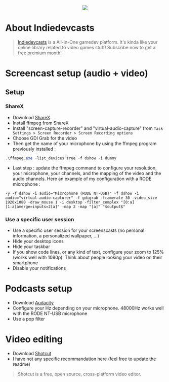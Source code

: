 <p align="center">
    <a href="https://www.indiedevcasts.com" target="_blank">
        <img src="https://avatars2.githubusercontent.com/u/41526426?s=150"/>
    </a>
</p>

# About Indiedevcasts
> <a href="https://www.indiedevcasts.com" target="_blank">Indiedevcasts</a> is a All-in-One gamedev platform. It's kinda like your online library related to video games stuff! Subscribe now to get a free premium month!

# Screencast setup (audio + video)
## Setup
### ShareX
- Download [ShareX](https://getsharex.com/).
- Install ffmpeg from ShareX
- Install "screen-capture-recorder" and "virtual-audio-capture" from `Task Settings > Screen Recorder > Screen Recording options`
- Choose GDI Grab for the video
- Then get the name of your microphone by using the ffmpeg program previously installed :
```powershell
.\ffmpeg.exe -list_devices true -f dshow -i dummy
```
- Last step : update the ffmpeg command to configure your resolution, your microphone, your channels, and the mapping of the video and the audio channels. Here an example of my configuration with a RODE microphone :

```
-y -f dshow -i audio="Microphone (RODE NT-USB)" -f dshow -i audio="virtual-audio-capturer" -f gdigrab -framerate 30 -video_size 1920x1080 -draw_mouse 1 -i desktop -filter_complex "[0:a][1:a]amerge=inputs=2[a]" -map 2 -map "[a]" "$output$"
```
### Use a specific user session
- Use a specific user session for your screenscasts (no personal information, a personalized wallpaper, ...)
- Hide your desktop icons
- Hide your taskbar
- If you show code lines, or any kind of text, configure your zoom to 125% (works well with 1080p). Think about people looking your video on their smartphone
- Disable your notifications

# Podcasts setup
- Download [Audacity](https://audacity.fr/)
- Configure your Hz depending on your microphone. 48000Hz works well with the RODE NT-USB microphone
- Use a pop filter

# Video editing
- Download [Shotcut](https://shotcut.org/)
- I have not any specific recommandation here (feel free to update the readme)

> Shotcut is a free, open source, cross-platform video editor.

